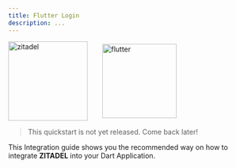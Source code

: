 ```yaml
---
title: Flutter Login
description: ...
---
```


<div style="display: flex; align-items: center;">
    <img src="logos/zitadel-logo-solo-darkdesign.svg" height="160px" alt="zitadel"/>
    <i style="font-size: 40px; height: 40px; margin: 0 15px;" class="las la-plus"></i>
    <img src="tech/flutter.svg" height="150px" alt="flutter"/>
</div>

> This quickstart is not yet released. Come back later!

This Integration guide shows you the recommended way on how to integrate **ZITADEL** into your Dart Application.
